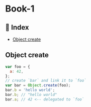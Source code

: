 # Book-1

## :pencil: Index

- [Object create](#Object-create)

## Object create

```js
var foo = {
  a: 42,
};
// create `bar` and link it to `foo`
var bar = Object.create(foo);
bar.b = 'hello world';
bar.b; // "hello world"
bar.a; // 42 <-- delegated to `foo`
```
